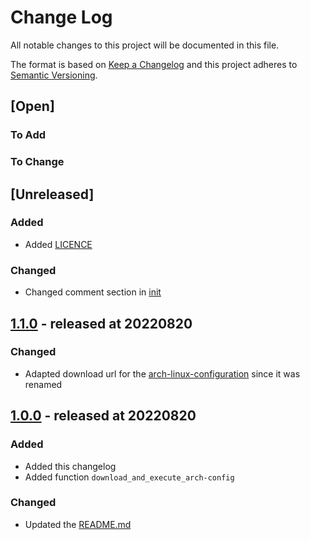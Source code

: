 # Change Log

All notable changes to this project will be documented in this file.

The format is based on [Keep a Changelog](http://keepachangelog.com/)
and this project adheres to [Semantic Versioning](http://semver.org/).

## [Open]

### To Add

### To Change

## [Unreleased]

### Added

* Added [LICENCE](LICENCE)

### Changed

* Changed comment section in [init](init)

## [1.1.0](https://github.com/stevleibelt/arch-linux-live-cd-zfs-setup/tree/1.1.0) - released at 20220820

### Changed

* Adapted download url for the [arch-linux-configuration](https://github.com/stevleibelt/arch-linux-configuration) since it was renamed

## [1.0.0](https://github.com/stevleibelt/arch-linux-live-cd-zfs-setup/tree/1.0.0) - released at 20220820

### Added

* Added this changelog
* Added function `download_and_execute_arch-config`

### Changed

* Updated the [README.md](README.md)

